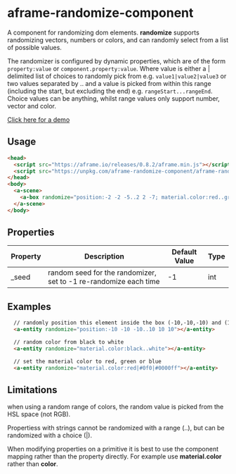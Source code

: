 # aframe-randomize-component

A component for randomizing dom elements.  **randomize** supports randomizing vectors, numbers or colors, and can randomly select from a list of possible values.

The randomizer is configured by dynamic properties, which are of the form ```property:value``` or ```component.property:value```. Where value is either a | delimited list of choices to randomly pick from e.g. ```value1|value2|value3``` or two values separated by .. and a value is picked from within this range (including the start, but excluding the end) e.g. ```rangeStart...rangeEnd```.  Choice values can be anything, whilst range values only support number, vector and color.

[Click here for a demo](https://harlyq.github.io/aframe-randomize-component/)

## Usage
```html
<head>
  <script src="https://aframe.io/releases/0.8.2/aframe.min.js"></script>
  <script src="https://unpkg.com/aframe-randomize-component/aframe-randomize-component.js"></script>
</head>
<body>
  <a-scene>
    <a-box randomize="position:-2 -2 -5..2 2 -7; material.color:red..green; scale: 1 1 1|1.5 1.5 1.5|2 2 2;"></a-box>
  </a-scene>
</body>
```

## Properties
| Property | Description | Default Value | Type |
| -------- | ----------- | ------------- | ---- |
|_seed|random seed for the randomizer, set to -1 re-randomize each time|-1|int|

## Examples
```html
  // randomly position this element inside the box (-10,-10,-10) and (10,10,10)
  <a-entity randomize="position:-10 -10 -10..10 10 10"></a-entity>

  // random color from black to white
  <a-entity randomize="material.color:black..white"></a-entity>

  // set the material color to red, green or blue
  <a-entity randomize="material.color:red|#0f0|#0000ff"></a-entity>
```

## Limitations
when using a random range of colors, the random value is picked from the HSL space (not RGB).

Propertiess with strings cannot be randomized with a range (..), but can be randomized with a choice (|).

When modifying properties on a primitive it is best to use the component mapping rather than the property directly.  For example use **material.color** rather than **color**.
